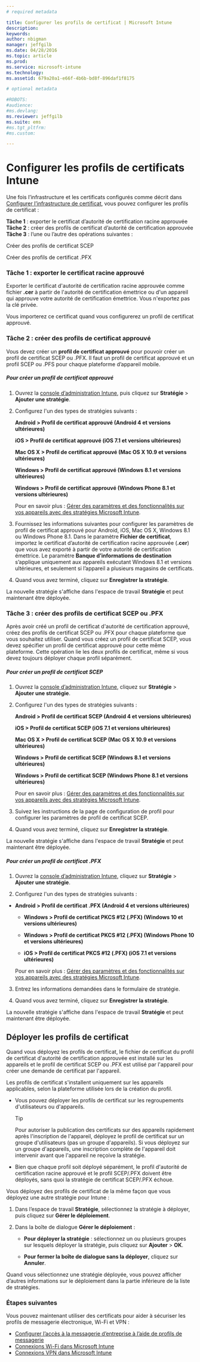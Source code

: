 ```yaml
---
# required metadata

title: Configurer les profils de certificat | Microsoft Intune
description:
keywords:
author: nbigman
manager: jeffgilb
ms.date: 04/28/2016
ms.topic: article
ms.prod:
ms.service: microsoft-intune
ms.technology:
ms.assetid: 679a20a1-e66f-4b6b-bd8f-896daf1f8175

# optional metadata

#ROBOTS:
#audience:
#ms.devlang:
ms.reviewer: jeffgilb
ms.suite: ems
#ms.tgt_pltfrm:
#ms.custom:

---
```


# Configurer les profils de certificats Intune
Une fois l’infrastructure et les certificats configurés comme décrit dans [Configurer l’infrastructure de certificat](configure-certificate-infrastructure.md), vous pouvez configurer les profils de certificat :

**Tâche 1** : exporter le certificat d’autorité de certification racine approuvée
**Tâche 2** : créer des profils de certificat d’autorité de certification approuvée
**Tâche 3** : l’une ou l’autre des opérations suivantes :

Créer des profils de certificat SCEP

Créer des profils de certificat .PFX

### Tâche 1 : exporter le certificat racine approuvé
Exporter le certificat d'autorité de certification racine approuvée comme fichier **.cer** à partir de l'autorité de certification émettrice ou d'un appareil qui approuve votre autorité de certification émettrice. Vous n'exportez pas la clé privée.

Vous importerez ce certificat quand vous configurerez un profil de certificat approuvé.

### Tâche 2 : créer des profils de certificat approuvé
Vous devez créer un **profil de certificat approuvé** pour pouvoir créer un profil de certificat SCEP ou .PFX. Il faut un profil de certificat approuvé et un profil SCEP ou .PFS pour chaque plateforme d’appareil mobile.

##### Pour créer un profil de certificat approuvé

1.  Ouvrez la [console d’administration Intune](https://manage.microsoft.com), puis cliquez sur **Stratégie** &gt; **Ajouter une stratégie**.

2.  Configurez l'un des types de stratégies suivants :

    **Android &gt; Profil de certificat approuvé (Android 4 et versions ultérieures)**

    **iOS &gt; Profil de certificat approuvé (iOS 7.1 et versions ultérieures)**

    **Mac OS X &gt; Profil de certificat approuvé (Mac OS X 10.9 et versions ultérieures)**

    **Windows &gt; Profil de certificat approuvé (Windows 8.1 et versions ultérieures)**

    **Windows &gt; Profil de certificat approuvé (Windows Phone 8.1 et versions ultérieures)**

    Pour en savoir plus : [Gérer des paramètres et des fonctionnalités sur vos appareils avec des stratégies Microsoft Intune](manage-settings-and-features-on-your-devices-with-microsoft-intune-policies.md).

3.  Fournissez les informations suivantes pour configurer les paramètres de profil de certificat approuvé pour Android, iOS, Mac OS X, Windows 8.1 ou Windows Phone 8.1. Dans le paramètre **Fichier de certificat**, importez le certificat d’autorité de certification racine approuvée (**.cer**) que vous avez exporté à partir de votre autorité de certification émettrice. Le paramètre **Banque d’informations de destination** s’applique uniquement aux appareils exécutant Windows 8.1 et versions ultérieures, et seulement si l’appareil a plusieurs magasins de certificats.


4.  Quand vous avez terminé, cliquez sur **Enregistrer la stratégie**.

La nouvelle stratégie s'affiche dans l'espace de travail **Stratégie** et peut maintenant être déployée.

### Tâche 3 : créer des profils de certificat SCEP ou .PFX
Après avoir créé un profil de certificat d'autorité de certification approuvé, créez des profils de certificat SCEP ou .PFX pour chaque plateforme que vous souhaitez utiliser. Quand vous créez un profil de certificat SCEP, vous devez spécifier un profil de certificat approuvé pour cette même plateforme. Cette opération lie les deux profils de certificat, même si vous devez toujours déployer chaque profil séparément.

##### Pour créer un profil de certificat SCEP

1.  Ouvrez la [console d’administration Intune](https://manage.microsoft.com), cliquez sur **Stratégie** &gt; **Ajouter une stratégie**.

2.  Configurez l'un des types de stratégies suivants :

    **Android &gt; Profil de certificat SCEP (Android 4 et versions ultérieures)**

    **iOS &gt; Profil de certificat SCEP (iOS 7.1 et versions ultérieures)**

    **Mac OS X &gt; Profil de certificat SCEP (Mac OS X 10.9 et versions ultérieures)**

    **Windows &gt; Profil de certificat SCEP (Windows 8.1 et versions ultérieures)**

    **Windows &gt; Profil de certificat SCEP (Windows Phone 8.1 et versions ultérieures)**

    Pour en savoir plus : [Gérer des paramètres et des fonctionnalités sur vos appareils avec des stratégies Microsoft Intune](manage-settings-and-features-on-your-devices-with-microsoft-intune-policies.md).

3.  Suivez les instructions de la page de configuration de profil pour configurer les paramètres de profil de certificat SCEP.

4.  Quand vous avez terminé, cliquez sur **Enregistrer la stratégie**.

La nouvelle stratégie s'affiche dans l'espace de travail **Stratégie** et peut maintenant être déployée.

##### Pour créer un profil de certificat .PFX

1.  Ouvrez la [console d’administration Intune](https://manage.microsoft.com), cliquez sur **Stratégie** &gt; **Ajouter une stratégie**.

2.  Configurez l'un des types de stratégies suivants :



-   **Android &gt; Profil de certificat .PFX (Android 4 et versions ultérieures)**

    -   **Windows &gt; Profil de certificat PKCS #12 (.PFX) (Windows 10 et versions ultérieures)**

    -   **Windows &gt; Profil de certificat PKCS #12 (.PFX) (Windows Phone 10 et versions ultérieures)**

    -    **iOS > Profil de certificat PKCS #12 (.PFX) (iOS 7.1 et versions ultérieures)**    

    Pour en savoir plus : [Gérer des paramètres et des fonctionnalités sur vos appareils avec des stratégies Microsoft Intune](manage-settings-and-features-on-your-devices-with-microsoft-intune-policies.md).

3.  Entrez les informations demandées dans le formulaire de stratégie.

4.  Quand vous avez terminé, cliquez sur **Enregistrer la stratégie**.

La nouvelle stratégie s'affiche dans l'espace de travail **Stratégie** et peut maintenant être déployée.

## Déployer les profils de certificat
Quand vous déployez les profils de certificat, le fichier de certificat du profil de certificat d'autorité de certification approuvée est installé sur les appareils et le profil de certificat SCEP ou .PFX est utilisé par l'appareil pour créer une demande de certificat par l'appareil.

Les profils de certificat s'installent uniquement sur les appareils applicables, selon la plateforme utilisée lors de la création du profil.

-   Vous pouvez déployer les profils de certificat sur les regroupements d'utilisateurs ou d'appareils.

    > [!TIP]
    > Pour autoriser la publication des certificats sur des appareils rapidement après l'inscription de l'appareil, déployez le profil de certificat sur un groupe d'utilisateurs (pas un groupe d'appareils). Si vous déployez sur un groupe d'appareils, une inscription complète de l'appareil doit intervenir avant que l'appareil ne reçoive la stratégie.

-   Bien que chaque profil soit déployé séparément, le profil d'autorité de certification racine approuvé et le profil SCEP/.PFX doivent être déployés, sans quoi la stratégie de certificat SCEP/.PFX échoue.

Vous déployez des profils de certificat de la même façon que vous déployez une autre stratégie pour Intune :

1.  Dans l’espace de travail **Stratégie**, sélectionnez la stratégie à déployer, puis cliquez sur **Gérer le déploiement**.

2.  Dans la boîte de dialogue **Gérer le déploiement** :

    -   **Pour déployer la stratégie** : sélectionnez un ou plusieurs groupes sur lesquels déployer la stratégie, puis cliquez sur **Ajouter** &gt; **OK**.

    -   **Pour fermer la boîte de dialogue sans la déployer**, cliquez sur **Annuler**.

Quand vous sélectionnez une stratégie déployée, vous pouvez afficher d’autres informations sur le déploiement dans la partie inférieure de la liste de stratégies.
###  Étapes suivantes

Vous pouvez maintenant utiliser des certificats pour aider à sécuriser les profils de messagerie électronique, Wi-Fi et VPN :

-  [Configurer l’accès à la messagerie d’entreprise à l’aide de profils de messagerie](configure-access-to-corporate-email-using-email-profiles-with-Microsoft-Intune.md)
-  [Connexions Wi-Fi dans Microsoft Intune](wi-fi-connections-in-microsoft-intune.md)
-  [Connexions VPN dans Microsoft Intune](vpn-connections-in-microsoft-intune.md)


<!--HONumber=May16_HO1-->


